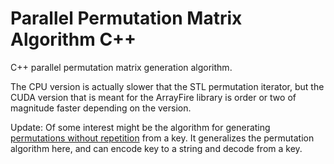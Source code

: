 # Parallel Permutation Matrix Algorithm C++
C++ parallel permutation matrix generation algorithm.

The CPU version is actually slower that the STL permutation iterator, but the CUDA version that is meant for the ArrayFire library is order or two of magnitude faster depending on the version.

Update: Of some interest might be the algorithm for generating [permutations without repetition](https://github.com/mrakgr/Pathfinding-Experiments/blob/master/Pathfinding%20Experiments/permutation_hashing_encoder.fsx) from a key. It generalizes the permutation algorithm here, and can encode key to a string and decode from a key.
